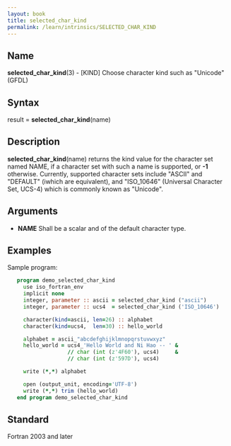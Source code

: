 ```yaml
---
layout: book
title: selected_char_kind
permalink: /learn/intrinsics/SELECTED_CHAR_KIND
---
```

## __Name__

__selected\_char\_kind__(3) - \[KIND\] Choose character kind such as "Unicode"
(GFDL)

## __Syntax__

result = __selected\_char\_kind__(name)

## __Description__

__selected\_char\_kind__(name) returns the kind value for the character
set named NAME, if a character set with such a name is supported, or
__-1__ otherwise. Currently, supported character sets include "ASCII"
and "DEFAULT" (iwhich are equivalent), and "ISO\_10646" (Universal
Character Set, UCS-4) which is commonly known as "Unicode".

## __Arguments__

  - __NAME__
    Shall be a scalar and of the default character type.

## __Examples__

Sample program:

```fortran
   program demo_selected_char_kind
     use iso_fortran_env
     implicit none
     integer, parameter :: ascii = selected_char_kind ("ascii")
     integer, parameter :: ucs4  = selected_char_kind ('ISO_10646')

     character(kind=ascii, len=26) :: alphabet
     character(kind=ucs4,  len=30) :: hello_world

     alphabet = ascii_"abcdefghijklmnopqrstuvwxyz"
     hello_world = ucs4_'Hello World and Ni Hao -- ' &
                   // char (int (z'4F60'), ucs4)     &
                   // char (int (z'597D'), ucs4)

     write (*,*) alphabet

     open (output_unit, encoding='UTF-8')
     write (*,*) trim (hello_world)
   end program demo_selected_char_kind
```

## __Standard__

Fortran 2003 and later
